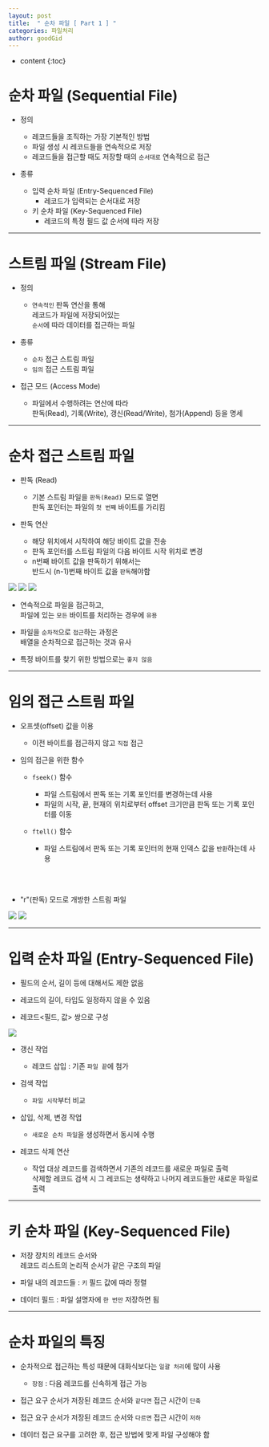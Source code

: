```yaml
---
layout: post
title:  " 순차 파일 [ Part 1 ] "
categories: 파일처리
author: goodGid
---
```

* content
{:toc}


# 순차 파일 (Sequential File)

* 정의

    * 레코드들을 조직하는 가장 기본적인 방법
    * 파일 생성 시 레코드들을 연속적으로 저장
    * 레코드들을 접근할 때도 저장할 때의 `순서대로` 연속적으로 접근

* 종류
    * 입력 순차 파일 (Entry-Sequenced File)
        * 레코드가 입력되는 순서대로 저장
    * 키 순차 파일 (Key-Sequenced File)
        * 레코드의 특정 필드 값 순서에 따라 저장

---

# 스트림 파일 (Stream File)

* 정의
    - `연속적인` 판독 연산을 통해 <br> 레코드가 파일에 저장되어있는 <br> `순서`에 따라 데이터를 접근하는 파일

* 종류
    - `순차` 접근 스트림 파일
    - `임의` 접근 스트림 파일

* 접근 모드 (Access Mode)
    - 파일에서 수행하려는 연산에 따라 <br> 판독(Read), 기록(Write), 갱신(Read/Write), 첨가(Append) 등을 명세

---


# 순차 접근 스트림 파일

* 판독 (Read)
    - 기본 스트림 파일을 `판독(Read)` 모드로 열면 <br> 판독 포인터는 파일의 `첫 번째` 바이트를 가리킴

* 판독 연산
    - 해당 위치에서 시작하여 해당 바이트 값을 전송
    - 판독 포인터를 스트림 파일의 다음 바이트 시작 위치로 변경
    - n번째 바이트 값을 판독하기 위해서는 <br> 반드시 (n-1)번째 바이트 값을 `판독`해야함


![](/assets/img/file_processing/seq_file_1_1.png)
![](/assets/img/file_processing/seq_file_1_2.png)
![](/assets/img/file_processing/seq_file_1_3.png)





* 연속적으로 파일을 접근하고, <br> 파일에 있는 `모든` 바이트를 처리하는 경우에 `유용`

* 파일을 `순차적`으로 `접근`하는 과정은 <br> 배열을 순차적으로 접근하는 것과 유사

* 특정 바이트를 찾기 위한 방법으로는 `좋지 않음`

---

# 임의 접근 스트림 파일

* 오프셋(offset) 값을 이용
    - 이전 바이트를 접근하지 않고 `직접` 접근

* 임의 접근을 위한 함수
    - `fseek()` 함수
        - 파일 스트림에서 판독 또는 기록 포인터를 변경하는데 사용
        - 파일의 시작, 끝, 현재의 위치로부터 offset 크기만큼 판독 또는 기록 포인터를 이동

    - `ftell()` 함수
        - 파일 스트림에서 판독 또는 기록 포인터의 현재 인덱스 값을 `반환`하는데 사용 

<br>

<br>

* "r"(판독) 모드로 개방한 스트림 파일


![](/assets/img/file_processing/seq_file_1_4.png)
![](/assets/img/file_processing/seq_file_1_5.png)



---


# 입력 순차 파일 (Entry-Sequenced File)

* 필드의 순서, 길이 등에 대해서도 제한 없음

* 레코드의 길이, 타입도 일정하지 않을 수 있음

* 레코드<필드, 값> 쌍으로 구성


![](/assets/img/file_processing/seq_file_1_6.png)



* 갱신 작업
    - 레코드 삽입 : 기존 `파일 끝`에 첨가

* 검색 작업
    - `파일 시작`부터 비교


* 삽입, 삭제, 변경 작업
    - `새로운 순차 파일`을 생성하면서 동시에 수행

* 레코드 삭제 연산
    - 작업 대상 레코드를 검색하면서 기존의 레코드를 새로운 파일로 출력 <br> 삭제할 레코드 검색 시 그 레코드는 생략하고 나머지 레코드들만 새로운 파일로 출력


---

# 키 순차 파일 (Key-Sequenced File)

* 저장 장치의 레코드 순서와 <br> 레코드 리스트의 논리적 순서가 같은 구조의 파일

* 파일 내의 레코드들 : `키` 필드 값에 따라 정렬

* 데이터 필드 : 파일 설명자에 `한 번만` 저장하면 됨
    
---

# 순차 파일의 특징

* 순차적으로 접근하는 특성 때문에 대화식보다는 `일괄 처리`에 많이 사용
    - `장점` : 다음 레코드를 신속하게 접근 가능

* 접근 요구 순서가 저장된 레코드 순서와 `같다면` 접근 시간이 `단축`

* 접근 요구 순서가 저장된 레코드 순서와 `다르면` 접근 시간이 `저하`

* 데이터 접근 요구를 고려한 후, 접근 방법에 맞게 파일 구성해야 함